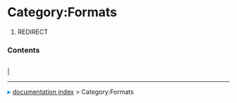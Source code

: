 # Category:Formats
1.  REDIRECT

### Contents

|     |     |     |
| --- | --- | --- |
|



---
![](images/Right_arrow.png) [documentation index](../README.md) > Category:Formats
